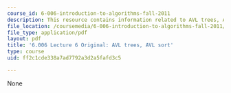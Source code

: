 ```yaml
---
course_id: 6-006-introduction-to-algorithms-fall-2011
description: This resource contains information related to AVL trees, AVL sort.
file_location: /coursemedia/6-006-introduction-to-algorithms-fall-2011/ff2c1cde338a7ad7792a3d2a5fafd3c5_MIT6_006F11_lec06_orig.pdf
file_type: application/pdf
layout: pdf
title: '6.006 Lecture 6 Original: AVL trees, AVL sort'
type: course
uid: ff2c1cde338a7ad7792a3d2a5fafd3c5

---
```

None